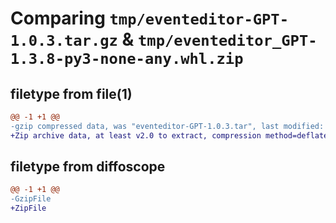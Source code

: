 # Comparing `tmp/eventeditor-GPT-1.0.3.tar.gz` & `tmp/eventeditor_GPT-1.3.8-py3-none-any.whl.zip`

## filetype from file(1)

```diff
@@ -1 +1 @@
-gzip compressed data, was "eventeditor-GPT-1.0.3.tar", last modified: Sun Apr 28 22:07:45 2024, max compression
+Zip archive data, at least v2.0 to extract, compression method=deflate
```

## filetype from diffoscope

```diff
@@ -1 +1 @@
-GzipFile
+ZipFile
```

